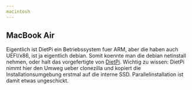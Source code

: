```yaml
---
macintosh
---
```

## MacBook Air
Eigentlich ist DietPi ein Betriebssystem fuer ARM, aber die haben auch UEFI/x86, ist ja eigentlich debian.
Somit koennte man die debian netinstall nehmen, oder halt das vorgefertigte von [DietPi](https://dietpi.com/downloads/). Wichtig zu wissen: DietPi nimmt hier den Umweg ueber clonezilla und kopiert die Installationsumgebung erstmal auf die interne SSD. Parallelinstallation ist damit etwas ungeschickt.
